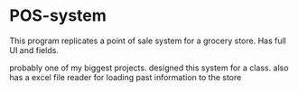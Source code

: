 # POS-system
This program replicates a point of sale system for a grocery store. Has full UI and fields.

probably one of my biggest projects. designed this system for a class. also has a excel file reader for loading past information to the store
